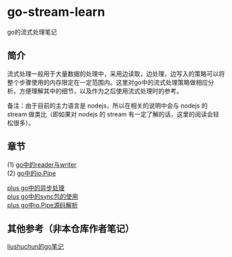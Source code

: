 # go-stream-learn
go的流式处理笔记

## 简介
流式处理一般用于大量数据的处理中，采用边读取，边处理，边写入的策略可以将整个步骤使用的内存限定在一定范围内。这里对go中的流式处理策略做相应分析，方便理解其中的细节，以及作为之后使用流式处理时的参考。

备注：由于目前的主力语言是 nodejs，所以在相关的说明中会与 nodejs 的 stream 做类比（即如果对 nodejs 的 stream 有一定了解的话，这里的阅读会轻松很多）。

## 章节
(1) [go中的reader与writer](/docs/1.reader与writer.md)   
(2) [go中的io.Pipe](/docs/2.pipe.md)  

[plus go中的异步处理](/docs/plus.async.md)  
[plus go中的sync包的使用](/docs/plus.sync.md)  
[plus go中io.Pipe源码解析](/docs/plus.pipe_detail.md)

## 其他参考（非本仓库作者笔记）
[liushuchun的go笔记](https://liushuchun.gitbooks.io/golang/content/)